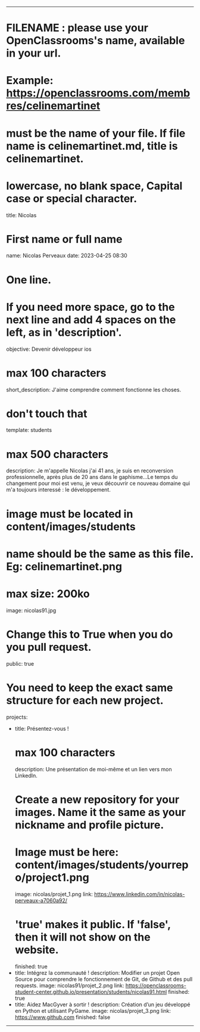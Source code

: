 ---

# FILENAME : please use your OpenClassrooms's name, available in your url.
# Example: https://openclassrooms.com/membres/celinemartinet
# must be the name of your file. If file name is celinemartinet.md, title is celinemartinet.
# lowercase, no blank space, Capital case or special character.
title: Nicolas

# First name or full name
name: Nicolas Perveaux
date: 2023-04-25 08:30

# One line.
# If you need more space, go to the next line and add 4 spaces on the left, as in 'description'.
objective: Devenir développeur ios

# max 100 characters
short_description: J'aime comprendre comment fonctionne les choses.

# don't touch that
template: students

# max 500 characters
description:
    Je m'appelle Nicolas j'ai 41 ans, je suis en reconversion professionnelle, après plus de 20 ans dans le gaphisme...Le temps du changement pour moi est venu, je veux découvrir ce nouveau domaine qui m'a toujours interessé : le développement.

# image must be located in content/images/students
# name should be the same as this file. Eg: celinemartinet.png
# max size: 200ko
image: nicolas91.jpg

# Change this to True when you do you pull request.
public: true

# You need to keep the exact same structure for each new project.
projects:
  - title: Présentez-vous !
    # max 100 characters
    description: Une présentation de moi-même et un lien vers mon LinkedIn.
    # Create a new repository for your images. Name it the same as your nickname and profile picture.
    # Image must be here: content/images/students/yourrepo/project1.png
    image: nicolas/projet_1.png
    link: https://www.linkedin.com/in/nicolas-perveaux-a7060a92/
    # 'true' makes it public. If 'false', then it will not show on the website.
    finished: true
  - title: Intégrez la communauté !
    description: Modifier un projet Open Source pour comprendre le fonctionnement de Git, de Github et des pull requests.
    image: nicolas91/projet_2.png
    link: https://openclassrooms-student-center.github.io/presentation/students/nicolas91.html
    finished: true
  - title: Aidez MacGyver à sortir !
    description: Création d’un jeu développé en Python et utilisant PyGame.
    image: nicolas/projet_3.png
    link: https://www.github.com
    finished: false
---
